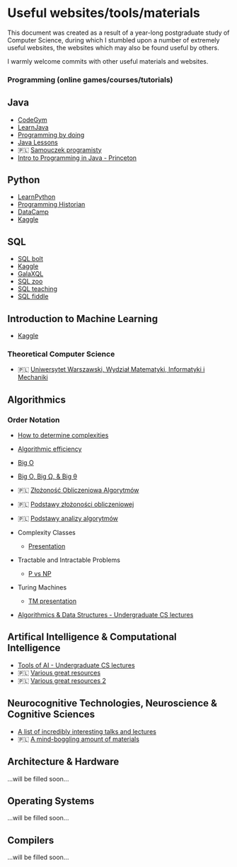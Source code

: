 # Useful websites/tools/materials

This document was created as a result of a year-long postgraduate study of Computer Science, during which I stumbled upon a number of extremely useful websites, the websites which may also be found useful by others.  

I warmly welcome commits with other useful materials and websites.

### Programming (online games/courses/tutorials)

## Java
* [CodeGym](http://codegym.cc)
* [LearnJava](https://www.learnjavaonline.org)
* [Programming by doing](http://programmingbydoing.com/)
* [Java Lessons](http://javalessons.com/)
* 🇵🇱 [Samouczek programisty](https://www.samouczekprogramisty.pl/kurs-programowania-java/)
* [Intro to Programming in Java - Princeton](https://introcs.cs.princeton.edu/java/home/)

## Python
* [LearnPython](https://www.learnpython.org/)
* [Programming Historian](https://programminghistorian.org/en/lessons/)
* [DataCamp](https://www.datacamp.com)
* [Kaggle](https://www.kaggle.com/learn/python)

## SQL
* [SQL bolt](https://sqlbolt.com/)
* [Kaggle](https://www.kaggle.com/learn/sql)
* [GalaXQL](http://sol.gfxile.net/g3/)
* [SQL zoo](https://sqlzoo.net/)
* [SQL teaching](https://www.sqlteaching.com/)
* [SQL fiddle](http://www.sqlfiddle.com/)

## Introduction to Machine Learning
* [Kaggle](https://www.kaggle.com/learn/intro-to-machine-learning)

### Theoretical Computer Science
* 🇵🇱 [Uniwersytet Warszawski, Wydział Matematyki, Informatyki i Mechaniki](http://wazniak.mimuw.edu.pl/index.php?title=Strona_g%C5%82%C3%B3wna)

## Algorithmics
### Order Notation
  * [How to determine complexities](https://cooervo.github.io/Algorithms-DataStructures-BigONotation/big-O-notation.html)
  * [Algorithmic efficiency](https://finematics.com/algorithmic-efficiency-and-big-o-notation/)
  * [Big O](https://www.khanacademy.org/computing/computer-science/algorithms/asymptotic-notation/a/big-o-notation)
  * [Big O, Big Ω, & Big θ](https://medium.com/@.RT/total-n00bs-guide-to-big-o-big-%CF%89-big-%CE%B8-aa259ae8a1c2)
  * 🇵🇱 [Złożoność Obliczeniowa Algorytmów](http://users.pja.edu.pl/~msyd/wyka-pl/complexity2-pl.pdf)
  * 🇵🇱 [Podstawy złożoności obliczeniowej](https://www.samouczekprogramisty.pl/podstawy-zlozonosci-obliczeniowej/)
  * 🇵🇱 [Podstawy analizy algorytmów](http://www.przemyslawowsianik.net/2016/02/27/podstawy-analizy-algorytmow-big-o-notation/)
* Complexity Classes
  * [Presentation](http://users.pja.edu.pl/~msyd/complexityTheory2.pdf)
* Tractable and Intractable Problems
  * [P vs NP](https://medium.com/@niruhan/p-vs-np-problem-8d2b6fc2b697)
* Turing Machines
  *  [TM presentation](http://users.pja.edu.pl/~msyd/turingMachines1.pdf)

* [Algorithmics & Data Structures - Undergraduate CS lectures](http://users.pja.edu.pl/~msyd/asd-eng.html)  

## Artifical Intelligence & Computational Intelligence
* [Tools of AI - Undergraduate CS lectures](http://users.pja.edu.pl/~msyd/nai-eng.html)
* 🇵🇱 [Various great resources](http://home.agh.edu.pl/~horzyk/lectures/ahdydsi.php)
* 🇵🇱 [Various great resources 2](http://edu.pjwstk.edu.pl/wyklady/nai/scb/index.html)

## Neurocognitive Technologies, Neuroscience & Cognitive Sciences
* [A list of incredibly interesting talks and lectures](http://www.is.umk.pl/~wduch/ref.html)
* 🇵🇱 [A mind-boggling amount of materials](http://www.is.umk.pl/~wduch/Wyklady/index.html)

## Architecture & Hardware
...will be filled soon...
## Operating Systems
...will be filled soon...
## Compilers
...will be filled soon...
